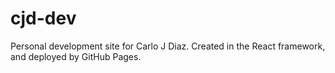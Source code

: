 # cjd-dev

Personal development site for Carlo J Diaz. Created in the React framework, and deployed by GitHub Pages.

